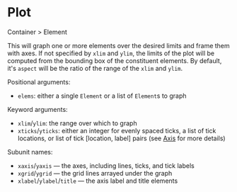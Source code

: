 # Plot

<span class="inherit">Container > Element</span>

This will graph one or more elements over the desired limits and frame them with axes. If not specified by `xlim` and `ylim`, the limits of the plot will be computed from the bounding box of the constituent elements. By default, it's `aspect` will be the ratio of the range of the `xlim` and `ylim`.

Positional arguments:
- `elems`: either a single `Element` or a list of `Element`s to graph 

Keyword arguments:
- `xlim`/`ylim`: the range over which to graph
- `xticks`/`yticks`: either an integer for evenly spaced ticks, a list of tick locations, or list of tick [location, label] pairs (see [Axis](#Axis) for more details)

Subunit names:
- `xaxis`/`yaxis` — the axes, including lines, ticks, and tick labels
- `xgrid`/`ygrid` — the grid lines arrayed under the graph
- `xlabel`/`ylabel`/`title` — the axis label and title elements
